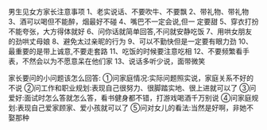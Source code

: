 男生见女方家长注意事项
1、老实说话、不要吹牛、不要飘
2、带礼物、带礼物
3、酒可以喝但不能醉，烟最好不碰
4、嘴巴不一定会说,但一 定要甜
5、穿衣打扮不能夸张，大方得体就好
6、问你话就简单回答,不问就安静吃饭
7、用哄女朋友的劲哄丈母娘
8、避免太过亲昵的行为
9、可以不勤快但是一定要有眼力劲
10、最重要的是带上诚意,不要走套路
11、吃饭的时候要注意吃相
12、不要频繁看手表，不然会以为不愿意呆在他们家
13、说话多听少说，面带微笑

家长要问的小问题该怎么回答:
①问家庭情况:实际问题照实说，家庭关系不好的不说
②问工作和职业规划:表现自己很努力、很脚踏实地、很上进就可以了
③问爱好:面试时怎么答就怎么答，看书健身都不错，打游戏喝酒千万别说
④问家庭规划:表现自己爱家顾家、爱小孩就可以了
⑤问对女儿的看法:当然是好啊，非她不娶那种

